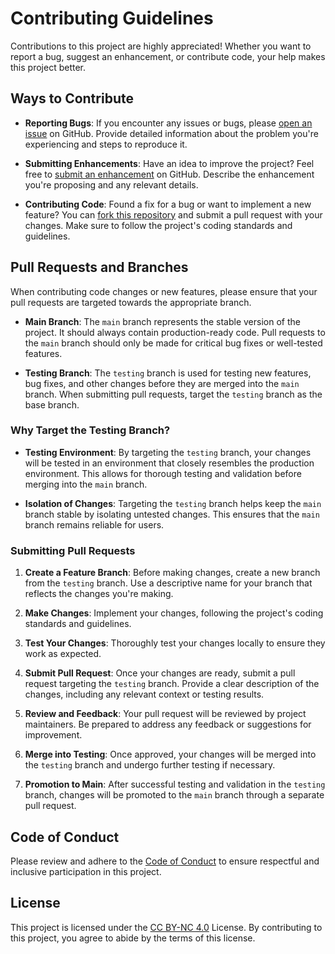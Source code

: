 # Contributing Guidelines

Contributions to this project are highly appreciated! Whether you want to report a bug, suggest an enhancement, or contribute code, your help makes this project better.

## Ways to Contribute

- **Reporting Bugs**: If you encounter any issues or bugs, please [open an issue](https://github.com/bckelley/SimplePHPDB/issues) on GitHub. Provide detailed information about the problem you're experiencing and steps to reproduce it.
  
- **Submitting Enhancements**: Have an idea to improve the project? Feel free to [submit an enhancement](https://github.com/bckelley/SimplePHPDB/issues) on GitHub. Describe the enhancement you're proposing and any relevant details.

- **Contributing Code**: Found a fix for a bug or want to implement a new feature? You can [fork this repository](https://github.com/bckelley/SimplePHPDB/fork) and submit a pull request with your changes. Make sure to follow the project's coding standards and guidelines.

## Pull Requests and Branches

When contributing code changes or new features, please ensure that your pull requests are targeted towards the appropriate branch.

- **Main Branch**: The `main` branch represents the stable version of the project. It should always contain production-ready code. Pull requests to the `main` branch should only be made for critical bug fixes or well-tested features.

- **Testing Branch**: The `testing` branch is used for testing new features, bug fixes, and other changes before they are merged into the `main` branch. When submitting pull requests, target the `testing` branch as the base branch.

### Why Target the Testing Branch?

- **Testing Environment**: By targeting the `testing` branch, your changes will be tested in an environment that closely resembles the production environment. This allows for thorough testing and validation before merging into the `main` branch.

- **Isolation of Changes**: Targeting the `testing` branch helps keep the `main` branch stable by isolating untested changes. This ensures that the `main` branch remains reliable for users.

### Submitting Pull Requests

1. **Create a Feature Branch**: Before making changes, create a new branch from the `testing` branch. Use a descriptive name for your branch that reflects the changes you're making.

2. **Make Changes**: Implement your changes, following the project's coding standards and guidelines.

3. **Test Your Changes**: Thoroughly test your changes locally to ensure they work as expected.

4. **Submit Pull Request**: Once your changes are ready, submit a pull request targeting the `testing` branch. Provide a clear description of the changes, including any relevant context or testing results.

5. **Review and Feedback**: Your pull request will be reviewed by project maintainers. Be prepared to address any feedback or suggestions for improvement.

6. **Merge into Testing**: Once approved, your changes will be merged into the `testing` branch and undergo further testing if necessary.

7. **Promotion to Main**: After successful testing and validation in the `testing` branch, changes will be promoted to the `main` branch through a separate pull request.

## Code of Conduct

Please review and adhere to the [Code of Conduct](./CODE_OF_CONDUCT.md) to ensure respectful and inclusive participation in this project.

## License

This project is licensed under the [CC BY-NC 4.0](./LICENSE) License. By contributing to this project, you agree to abide by the terms of this license.
